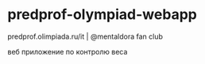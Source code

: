 # predprof-olympiad-webapp
predprof.olimpiada.ru/it | @mentaldora fan club

веб приложение по контролю веса
